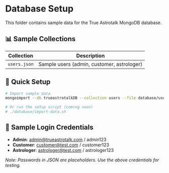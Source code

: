 # Database Setup

This folder contains sample data for the True Astrotalk MongoDB database.

## 📊 Sample Collections

| Collection | Description |
|------------|-------------|
| `users.json` | Sample users (admin, customer, astrologer) |

## 🚀 Quick Setup

```bash
# Import sample data
mongoimport --db trueastrotalkDB --collection users --file database/users.json --jsonArray

# Or run the setup script (coming soon)
# ./database/import-data.sh
```

## 👥 Sample Login Credentials

- **Admin**: admin@trueastrotalk.com / admin123
- **Customer**: customer@test.com / customer123  
- **Astrologer**: astrologer@test.com / astrologer123

*Note: Passwords in JSON are placeholders. Use the above credentials for testing.*